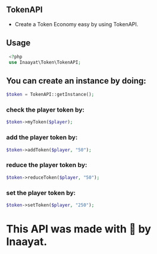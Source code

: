 ## TokenAPI

* Create a Token Economy easy by using TokenAPI.

## Usage

```php
 <?php
 use Inaayat\Token\TokenAPI;
 ```
 
## You can create an instance by doing:
```php
$token = TokenAPI::getInstance();
```
 
### check the player token by:
```php
$token->myToken($player);
```

### add the player token by:
```php
$token->addToken($player, "50");
```

### reduce the player token by:
```php
$token->reduceToken($player, "50");
```

### set the player token by:
```php
$token->setToken($player, "250");
```

# This API was made with 💓 by Inaayat.
